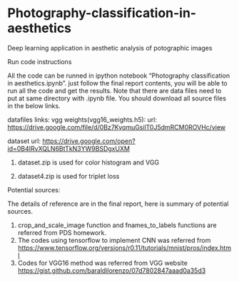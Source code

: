 # Photography-classification-in-aesthetics
Deep learning application in aesthetic analysis of potographic images

Run code instructions

All the code can be runned in ipython notebook “Photography classification in aesthetics.ipynb”. just follow the final report contents, you will be able to run all the code and get the results. 
Note that there are data files need to put at same directory with .ipynb file. You should download all source files in the below links.

datafiles links:
vgg weights(vgg16_weights.h5):
url: https://drive.google.com/file/d/0Bz7KyqmuGsilT0J5dmRCM0ROVHc/view

dataset url: https://drive.google.com/open?id=0B4IRvXQLN6BtTkN3YW9BSDgxUXM

1. dataset.zip is used for color histogram and VGG

2. dataset4.zip is used for triplet loss

Potential sources:

The details of reference are in the final report, here is summary of potential sources.

1. crop_and_scale_image function and fnames_to_labels functions are referred from PDS homework.
2. The codes using tensorflow to implement CNN was referred from https://www.tensorflow.org/versions/r0.11/tutorials/mnist/pros/index.html
3. Codes for VGG16 method was referred from VGG website https://gist.github.com/baraldilorenzo/07d7802847aaad0a35d3
